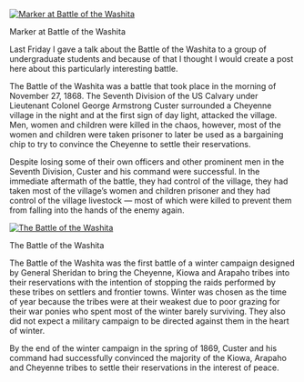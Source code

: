 [![Marker at Battle of the Washita](WA037B.jpg "Marker at Battle of the Washita")](https://www.historyrhymes.info/2009/10/25/the-battle-of-the-washita/marker-at-battle-of-washita/)

Marker at Battle of the Washita

Last Friday I gave a talk about the Battle of the Washita to a group of undergraduate students and because of that I thought I would create a post here about this particularly interesting battle.

The Battle of the Washita was a battle that took place in the morning of November 27, 1868. The Seventh Division of the US Calvary under Lieutenant Colonel George Armstrong Custer surrounded a Cheyenne village in the night and at the first sign of day light, attacked the village. Men, women and children were killed in the chaos, however, most of the women and children were taken prisoner to later be used as a bargaining chip to try to convince the Cheyenne to settle their reservations.

Despite losing some of their own officers and other prominent men in the Seventh Division, Custer and his command were successful. In the immediate aftermath of the battle, they had control of the village, they had taken most of the village’s women and children prisoner and they had control of the village livestock — most of which were killed to prevent them from falling into the hands of the enemy again.

[![The Battle of the Washita](battleofwashita.jpg "The Battle of the Washita")](https://www.historyrhymes.info/2009/10/25/the-battle-of-the-washita/battleofwashita/)

The Battle of the Washita

The Battle of the Washita was the first battle of a winter campaign designed by General Sheridan to bring the Cheyenne, Kiowa and Arapaho tribes into their reservations with the intention of stopping the raids performed by these tribes on settlers and frontier towns. Winter was chosen as the time of year because the tribes were at their weakest due to poor grazing for their war ponies who spent most of the winter barely surviving. They also did not expect a military campaign to be directed against them in the heart of winter.

By the end of the winter campaign in the spring of 1869, Custer and his command had successfully convinced the majority of the Kiowa, Arapaho and Cheyenne tribes to settle their reservations in the interest of peace.